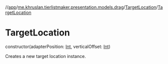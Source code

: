 //[app](../../../index.md)/[me.khruslan.tierlistmaker.presentation.models.drag](../index.md)/[TargetLocation](index.md)/[TargetLocation](-target-location.md)

# TargetLocation

constructor(adapterPosition: [Int](https://kotlinlang.org/api/latest/jvm/stdlib/kotlin/-int/index.html), verticalOffset: [Int](https://kotlinlang.org/api/latest/jvm/stdlib/kotlin/-int/index.html))

Creates a new target location instance.

